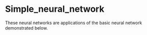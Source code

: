 # Simple_neural_network
These neural networks are applications of the basic neural network demonstrated below.
